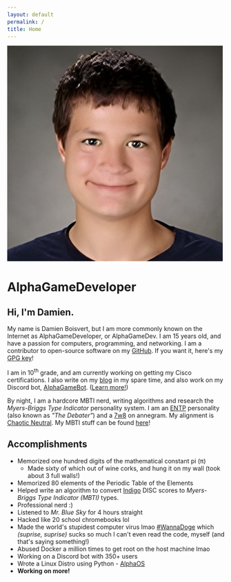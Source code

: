```yaml
---
layout: default
permalink: /
title: Home
---
```


<img class="profile-picture" src="/assets/1000059909pfp.jpg" alt="My School Picture (9th grade)">

# AlphaGameDeveloper

## Hi, I'm Damien.
My name is Damien Boisvert, but I am more commonly known on the Internet as AlphaGameDeveloper, or AlphaGameDev.  I am 15 years old, and have a passion for computers, programming, and networking.  I am a contributor to open-source software on my [GitHub][github].  If you want it, here's my [GPG key](/gpg)!

I am in 10<sup>th</sup> grade, and am currently working on getting my Cisco certifications.  I also write on my [blog](/blog) in my spare time, and also work on my Discord bot, [AlphaGameBot](/alphagamebot/). ([Learn more!](/about/))

By night, I am a hardcore MBTI nerd, writing algorithms and research the *Myers-Briggs Type Indicator* personality system.  I am an [ENTP][entp-personality] personality (also known as *"The Debater"*) and a [7w8][7w8-annegram] on annegram.  My alignment is [Chaotic Neutral][chaotic-neutral].  My MBTI stuff can be found [here](/mbti/)!

## Accomplishments
- Memorized one hundred digits of the mathematical constant pi (π)
    - Made sixty of which out of wine corks, and hung it on my wall (took about 3 full walls!)
- Memorized 80 elements of the Periodic Table of the Elements
- Helped write an algorithm to convert [Indigo][indigo] DISC scores to *Myers-Briggs Type Indicator (MBTI)* types.
 - Professional nerd :)
- Listened to *Mr. Blue Sky* for 4 hours straight
 - Hacked like 20 school chromebooks lol
 - Made the world's stupidest computer virus lmao [#WannaDoge][wannadoge] which *(suprise, suprise)* sucks so much I can't even read the code, myself (and that's saying something!)
- Abused Docker a million times to get root on the host machine lmao
- Working on a Discord bot with 350+ users
- Wrote a Linux Distro using Python - [AlphaOS](/projects/alphaos)
- **Working on more!**

[7w8-annegram]: https://www.crystalknows.com/enneagram/type-7/wing-8
[chaotic-neutral]: https://easydamus.com/chaoticneutral.html
[entp-personality]: https://16personalities.com/entp-personality
[github]: https://github.com/AlphaGameDeveloper
[indigo]: https://indigotheassessment.com
[wannadoge]: https://github.com/AlphaGameDeveloper/WannaDoge

